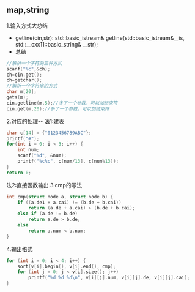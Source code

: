 ## map,string
1.输入方式大总结
- getline(cin,str):
std::basic_istream& getline(std::basic_istream&__is, std::__cxx11::basic_string& __str);
- 总结
```cpp
//解析一个字符的三种方式
scanf("%c",&ch);
ch=cin.get();
ch=getchar();
//解析一个字符串的方式
char m[20];
gets(m);     
cin.getline(m,5);//多了一个参数，可以加结束符
cin.get(m,20);//多了一个参数，可以加结束符
```
2.对应的处理--
法1:建表
```cpp
char c[14] = {"0123456789ABC"};
printf("#");
for(int i = 0; i < 3; i++) {
    int num;
    scanf("%d", &num);
    printf("%c%c", c[num/13], c[num%13]);
}
return 0;
```
法2:直接函数输出
3.cmp的写法
```cpp
int cmp(struct node a, struct node b) {
	if ((a.de1 + a.cai) != (b.de + b.cai))        
        return (a.de + a.cai) > (b.de + b.cai);
	else if (a.de != b.de)       
        return a.de > b.de;
	else       
        return a.num < b.num;
}
```
4.输出格式
```cpp
for (int i = 0; i < 4; i++) {
	sort(v[i].begin(), v[i].end(), cmp);
	for (int j = 0; j < v[i].size(); j++)
		printf("%d %d %d\n", v[i][j].num, v[i][j].de, v[i][j].cai);
}
```